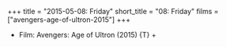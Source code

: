 +++
title = "2015-05-08: Friday"
short_title = "08: Friday"
films = ["avengers-age-of-ultron-2015"]
+++


* Film: Avengers: Age of Ultron (2015) {T} +
